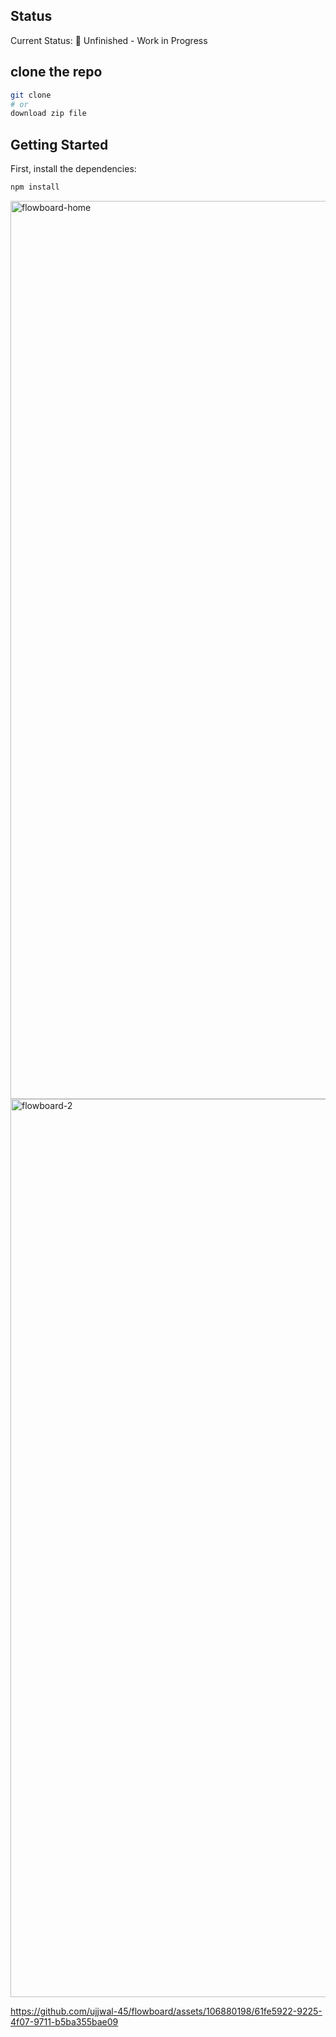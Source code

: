 ## Status
Current Status: 🚧 Unfinished - Work in Progress

## clone the repo
```bash
git clone
# or 
download zip file
```


## Getting Started

First, install the dependencies:

```bash
npm install
```
<img width="1437" alt="flowboard-home" src="https://github.com/ujjwal-45/flowboard/assets/106880198/2c7f9a14-48f7-43d5-9297-37d5618b2c01">
<img width="1437" alt="flowboard-2" src="https://github.com/ujjwal-45/flowboard/assets/106880198/6ef7906b-8a09-485b-8c81-cebe415c38ce">


https://github.com/ujjwal-45/flowboard/assets/106880198/61fe5922-9225-4f07-9711-b5ba355bae09


